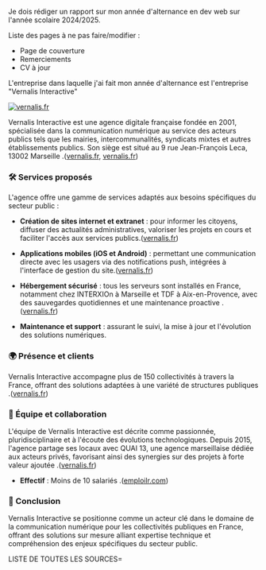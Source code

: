 Je dois rédiger un rapport sur mon année d'alternance en dev web sur l'année scolaire 2024/2025.

Liste des pages à ne pas faire/modifier :
- Page de couverture
- Remerciements
- CV à jour

L'entreprise dans laquelle j'ai fait mon année d'alternance est l'entreprise "Vernalis Interactive" 

[![vernalis.fr](https://images.openai.com/thumbnails/url/6_tcvHicu1mSUVJSUGylr5-al1xUWVCSmqJbkpRnoJdeXJJYkpmsl5yfq5-Zm5ieWmxfaAuUsXL0S7F0Tw52NCszDazUTU0NC9dNMwsLdbX0LvMO8QszzArMivQuNfWP9y0x9a4oKi10yyxwMclKdswyDc_NLzX0c1QrBgABgil5)](https://www.vernalis.fr/)

Vernalis Interactive est une agence digitale française fondée en 2001, spécialisée dans la communication numérique au service des acteurs publics tels que les mairies, intercommunalités, syndicats mixtes et autres établissements publics. Son siège est situé au 9 rue Jean-François Leca, 13002 Marseille .([vernalis.fr][1], [vernalis.fr][1])

### 🛠️ Services proposés

L'agence offre une gamme de services adaptés aux besoins spécifiques du secteur public :

* **Création de sites internet et extranet** : pour informer les citoyens, diffuser des actualités administratives, valoriser les projets en cours et faciliter l'accès aux services publics.([vernalis.fr][2])

* **Applications mobiles (iOS et Android)** : permettant une communication directe avec les usagers via des notifications push, intégrées à l'interface de gestion du site.([vernalis.fr][2])

* **Hébergement sécurisé** : tous les serveurs sont installés en France, notamment chez INTERXIOn à Marseille et TDF à Aix-en-Provence, avec des sauvegardes quotidiennes et une maintenance proactive .([vernalis.fr][2])

* **Maintenance et support** : assurant le suivi, la mise à jour et l'évolution des solutions numériques.

### 🌍 Présence et clients

Vernalis Interactive accompagne plus de 150 collectivités à travers la France, offrant des solutions adaptées à une variété de structures publiques .([vernalis.fr][3])

### 👥 Équipe et collaboration

L'équipe de Vernalis Interactive est décrite comme passionnée, pluridisciplinaire et à l'écoute des évolutions technologiques. Depuis 2015, l'agence partage ses locaux avec QUAI 13, une agence marseillaise dédiée aux acteurs privés, favorisant ainsi des synergies sur des projets à forte valeur ajoutée .([vernalis.fr][3])

* **Effectif** : Moins de 10 salariés .([emploilr.com][6])

### 🧭 Conclusion

Vernalis Interactive se positionne comme un acteur clé dans le domaine de la communication numérique pour les collectivités publiques en France, offrant des solutions sur mesure alliant expertise technique et compréhension des enjeux spécifiques du secteur public.




LISTE DE TOUTES LES SOURCES=

[1]: https://www.vernalis.fr/ "Vernalis Interactive - L'expérience digital au service des acteurs publics"
[2]: https://www.vernalis.fr/solutions/ "Solutions - Vernalis Interactive"
[3]: https://www.vernalis.fr/agence-vernalis/ "L'agence - Vernalis Interactive"
[4]: https://entreprises.lefigaro.fr/vernalis-interactive-13/ "Vernalis Interactive (13002) : siret, siren, TVA, bilan gratuit..."
[5]: https://www.manageo.fr/entreprises/438569196/19/ "Bilans gratuits de l'entreprise VERNALIS INTERACTIVE 43856919600019 (Etablissement secondaire) sur Manageo.fr / Etablissement fermé"
[6]: https://www.emploilr.com/annuaire/entreprise/ "Vernalis Interactive Marseille - Annuaire Emploi LR"

